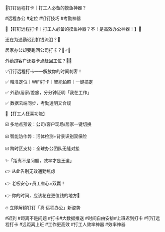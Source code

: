 🌟钉钉远程打卡｜打工人必备的摸鱼神器？

#远程办公 #定位 #钉钉技巧 #考勤神器

🌟【钉钉远程打卡｜打工人必备的摸鱼神器？不！是高效办公神器！】🌟

还在为通勤迟到扣钱流泪？🤯

居家办公却要跑回公司打卡？🏃♂️💨

外勤跑客户还要卡点赶回工位？🚗💔

💡钉钉远程打卡——解放你的时间刺客！

✅ 精准定位｜WiFi打卡｜智能拍照｜一键搞定

✅ 外勤/居家/差旅，分分钟证明「我在工作」

✅ 数据云端同步，考勤透明又合规

📌【打工人狂喜功能】

☑️ 多地点预设：公司/客户现场/居家一键切换

☑️ 智能防作弊：活体检测+背景识别双保险

☑️ 跨时区支持：全球办公团队无缝对接

✨「距离不是问题，效率才是王道」

👉 从此告别无效通勤焦虑

👉 老板安心+员工省心=双赢！

👉 你的时间，应该花在更值钱的地方💸

🔥 立即解锁钉钉「真·远程办公」新姿势

#迟到 #距离不是问题 #打卡#大数据推送 #时间自由安排#上班迟到打卡 #钉钉远程打卡 #远距离上班 #工作更高效 #打工人效率神器 #效率神器
